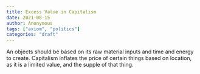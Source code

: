 ```yaml
---
title: Excess Value in Capitalism
date: 2021-08-15
author: Anonymous
tags: ["axiom", "politics"]
categories: "draft"
---
```


An objects should be based on its raw material inputs and time and energy to create.  Capitalism inflates the price of certain things based on location, as it is a limited value, and the supple of that thing.
